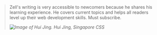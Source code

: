 <blockquote>
  <p>Zell's writing is very accessible to newcomers because he shares his learning experience. He covers current topics and helps all readers level up their web development skills. Must subscribe.</p>
  <cite>
    <img src="/images/quotes/huijing.jpg" alt="Image of Hui Jing.">
    <span>Hui Jing, Singapore CSS</span>
    </cite>
</blockquote>
